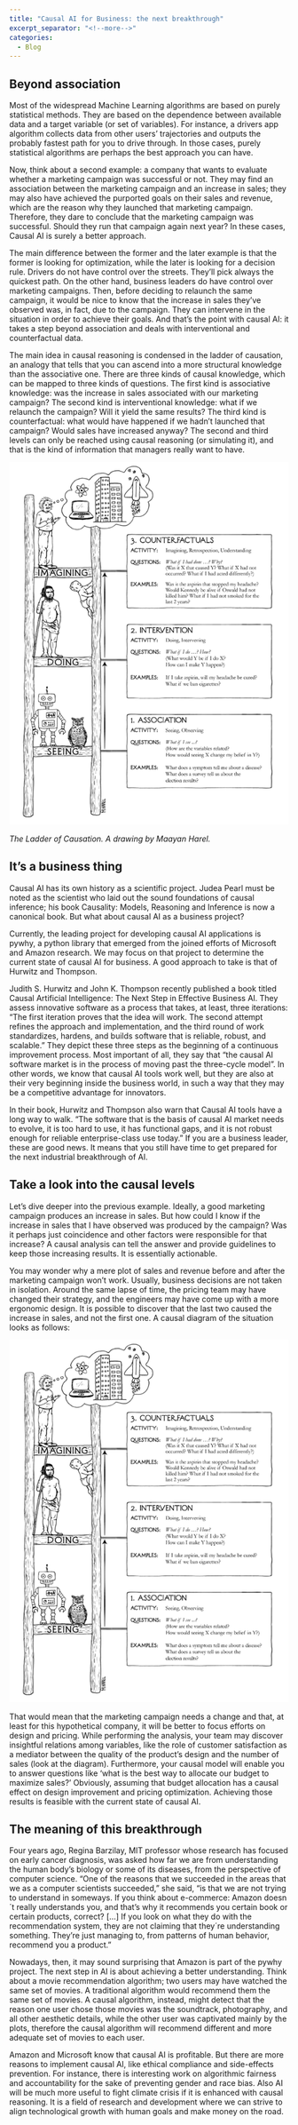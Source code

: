 ```yaml
---
title: "Causal AI for Business: the next breakthrough"
excerpt_separator: "<!--more-->"
categories:
  - Blog
---
```


## Beyond association

Most of the widespread Machine Learning algorithms are based on purely statistical methods. They are based
on the dependence between available data and a target variable (or set of variables). For instance, a drivers
app algorithm collects data from other users’ trajectories and outputs the probably fastest path for you to
drive through. In those cases, purely statistical algorithms are perhaps the best approach you can have.

Now, think about a second example: a company that wants to evaluate whether a marketing campaign was
successful or not. They may find an association between the marketing campaign and an increase in sales; they
may also have achieved the purported goals on their sales and revenue, which are the reason why they launched that marketing
campaign. Therefore, they dare to conclude that the marketing campaign was successful. Should they run that campaign again next year? In these cases, Causal AI is surely a better approach.

The main difference between the former and the later example is that the former is looking for optimization,
while the later is looking for a decision rule. Drivers do not have control over the streets. They’ll pick
always the quickest path. On the other hand, business leaders do have control over marketing campaigns. Then,
before deciding to relaunch the same campaign, it would be nice to know that the increase in sales they’ve observed was,
in fact, due to the campaign. They can intervene in the situation in order to achieve their goals. And that’s the point with causal AI: it takes a step beyond association and deals with interventional and counterfactual data.

The main idea in causal reasoning is condensed in the ladder of causation, an analogy that tells that you can
ascend into a more structural knowledge than the associative one. There are three kinds of causal knowledge,
which can be mapped to three kinds of questions. The first kind is associative knowledge: was the increase in sales associated
with our marketing campaign? The second kind is interventional knowledge: what if we relaunch the campaign? Will it yield the same results? The third kind is counterfactual: what would have happened if we hadn’t launched that campaign? Would sales have increased anyway? The second and third levels can only be reached using causal reasoning (or simulating it), and that is the kind of information that managers really want to have.


![LadderOfCausation](assets/images/the-ladder-of-causation.png)

*The Ladder of Causation. A drawing by Maayan Harel.*


## It’s a business thing

Causal AI has its own history as a scientific project. Judea Pearl must be noted as the scientist who laid out the sound foundations of causal inference; his book Causality: Models, Reasoning and Inference is now a canonical book. But what about causal AI as a business project?

Currently, the leading project for developing causal AI applications is pywhy, a python library that emerged from the joined efforts of Microsoft and Amazon research. We may focus on that project to determine the current state of causal AI for business. A good approach to take is that of Hurwitz and Thompson.

Judith S. Hurwitz and John K. Thompson recently published a book titled Causal Artificial Intelligence: The Next Step in Effective Business AI. They assess innovative software as a process that takes, at least, three iterations: “The first iteration proves that the idea will work. The second attempt refines the approach and implementation, and the third round of work standardizes, hardens, and builds software that is reliable, robust, and scalable.” They depict these three steps as the beginning of a continuous improvement process. Most important of all, they say that “the causal AI software market is in the process of moving past the three-cycle model”. In other words, we know that causal AI tools work well, but they are also at their very beginning inside the business world, in such a way that they may be a competitive advantage for innovators.

In their book, Hurwitz and Thompson also warn that Causal AI tools have a long way to walk. “The software that is the basis of causal AI market needs to evolve, it is too hard to use, it has functional gaps, and it is not robust enough for reliable enterprise-class use today.” If you are a business leader, these are good news. It means that you still have time to get prepared for the next industrial breakthrough of AI.


## Take a look into the causal levels

Let’s dive deeper into the previous example. Ideally, a good marketing campaign produces an increase in sales. But how could I know if the increase in sales that I have observed was produced by the campaign? Was it perhaps just coincidence and other factors were responsible for that increase? A causal analysis can tell the answer and provide guidelines to keep those increasing results. It is essentially actionable.

You may wonder why a mere plot of sales and revenue before and after the marketing campaign won’t work. Usually, business decisions are not taken in isolation. Around the same lapse of time, the pricing team may have changed their strategy, and the engineers may have come up with a more ergonomic design. It is possible to discover that the last two caused the increase in sales, and not the first one. A causal diagram of the situation looks as follows:

![Example Graph](assets\images\the-ladder-of-causation.png)

That would mean that the marketing campaign needs a change and that, at least for this hypothetical company, it will be better to focus efforts on design and pricing. While performing the analysis, your team may discover insightful relations among variables, like the role of customer satisfaction as a mediator between the quality of the product’s design and the number of sales (look at the diagram). Furthermore, your causal model will enable you to answer questions like ‘what is the best way to allocate our budget to maximize sales?’ Obviously, assuming that budget allocation has a causal effect on design improvement and pricing optimization. Achieving those results is feasible with the current state of causal AI.


## The meaning of this breakthrough

Four years ago, Regina Barzilay, MIT professor whose research has focused on early cancer diagnosis, was asked how far we are from understanding the human body’s biology or some of its diseases, from the perspective of computer science. “One of the reasons that we succeeded in the areas that we as a computer scientists succeeded,” she said, “is that we are not trying to understand in someways. If you think about e-commerce: Amazon doesn´t really understands you, and that’s why it recommends you certain book or certain products, correct? \[…\] If you look on what they do with the recommendation system, they are not claiming that they´re understanding something. They’re just managing to, from patterns of human behavior, recommend you a product.”

Nowadays, then, it may sound surprising that Amazon is part of the pywhy project. The next step in AI is about achieving a better understanding. Think about a movie recommendation algorithm; two users may have watched the same set of movies. A traditional algorithm would recommend them the same set of movies. A causal algorithm, instead, might detect that the reason one user chose those movies was the soundtrack, photography, and all other aesthetic details, while the other user was captivated mainly by the plots, therefore the causal algorithm will recommend different and more adequate set of movies to each user.

Amazon and Microsoft know that causal AI is profitable. But there are more reasons to implement causal AI, like ethical compliance and side-effects prevention. For instance, there is interesting work on algorithmic fairness and accountability for the sake of preventing gender and race bias. Also AI will be much more useful to fight climate crisis if it is enhanced with causal reasoning. It is a field of research and development where we can strive to align technological growth with human goals and make money on the road.